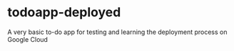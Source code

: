 # todoapp-deployed
A very basic to-do app for testing and learning the deployment process on Google Cloud
